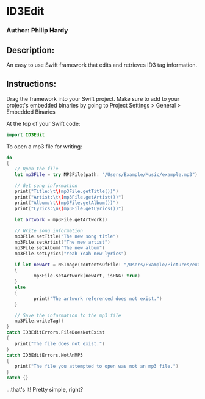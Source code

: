 # ID3Edit
### Author: Philip Hardy

## Description:
An easy to use Swift framework that edits and retrieves ID3 tag information.

## Instructions:
Drag the framework into your Swift project. Make sure to add to your project's
embedded binaries by going to Project Settings > General > Embedded Binaries

At the top of your Swift code:
```swift
import ID3Edit
```

To open a mp3 file for writing:
```swift
do
{
   // Open the file
   let mp3File = try MP3File(path: "/Users/Example/Music/example.mp3")

   // Get song information
   print("Title:\t\(mp3File.getTitle())")
   print("Artist:\t\(mp3File.getArtist())")
   print("Album:\t\(mp3File.getAlbum())")
   print("Lyrics:\n\(mp3File.getLyrics())")
                                                   
   let artwork = mp3File.getArtwork()

   // Write song information
   mp3File.setTitle("The new song title")
   mp3File.setArtist("The new artist")
   mp3File.setAlbum("The new album")
   mp3File.setLyrics("Yeah Yeah new lyrics")

   if let newArt = NSImage(contentsOfFile: "/Users/Example/Pictures/example.png")
   {
          mp3File.setArtwork(newArt, isPNG: true)
   }
   else
   {
          print("The artwork referenced does not exist.")
   }

   // Save the information to the mp3 file
   mp3File.writeTag()
}
catch ID3EditErrors.FileDoesNotExist
{
   print("The file does not exist.")
}
catch ID3EditErrors.NotAnMP3
{
   print("The file you attempted to open was not an mp3 file.")
}
catch {}
```
...that's it! Pretty simple, right?
